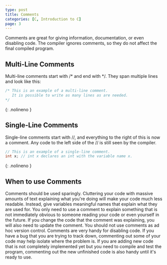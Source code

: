 ```yaml
---
type: post
title: Comments
categories: [C, Introduction to C]
page: 3
---
```

Comments are great for giving information, documentation, or even disabling code. The compiler ignores comments, so they do not affect the final compiled program.
## Multi-Line Comments
Multi-line comments start with /* and end with */. They span multiple lines and look like this:
```c
/* This is an example of a multi-line comment.
   It is possible to write as many lines as are needed.
*/
```
{: .nolineno }
## Single-Line Comments
Single-line comments start with //, and everything to the right of this is now a comment. Any code to the left side of the // is still seen by the compiler.
```c
// This is an example of a single-line comment.
int x; // int x declares an int with the variable name x.
```
{: .nolineno }
## When to use Comments
Comments should be used sparingly. Cluttering your code with massive amounts of text explaining what you're doing will make your code much less readable. Instead, give variables meaningful names that explain what they are used for. You only need to use a comment to explain something that is not immediately obvious to someone reading your code or even yourself in the future. If you change the code that the comment was explaining, you will also need to update the comment. You should not use comments as ad hoc version control. Comments are very handy for disabling code. If you have a bug that you are trying to track down, commenting out some of your code may help isolate where the problem is. If you are adding new code that is not completely implemented yet but you need to compile and test the program, commenting out the new unfinished code is also handy until it's ready to use.
